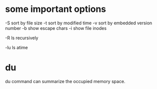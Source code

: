 #
# some important options 
-S
    sort by file size
-t 
    sort by modified time
-v
    sort by embedded version number
-b
    show escape chars
-i
    show file inodes


-R
    ls recursively

-lu
    ls atime

# du
du command can summarize the occupied memory space.

